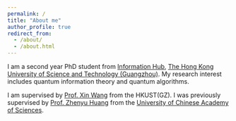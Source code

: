 ```yaml
---
permalink: /
title: "About me"
author_profile: true
redirect_from: 
  - /about/
  - /about.html
---
```



I am a second year PhD student from [Information Hub](https://infh.hkust-gz.edu.cn/), [The Hong Kong University of Science and Technology (Guangzhou)](https://hkust-gz.edu.cn/). My research interest includes quantum information theory and quantum algorithms.

I am supervised by [Prof. Xin Wang](https://www.xinwang.info/) from the HKUST(GZ). I was previously supervised by [Prof. Zhenyu Huang](https://scholar.google.com/citations?user=omCIQ64AAAAJ&hl=zh-CN) from the [University of Chinese Academy of Sciences](https://www.ucas.ac.cn/).
